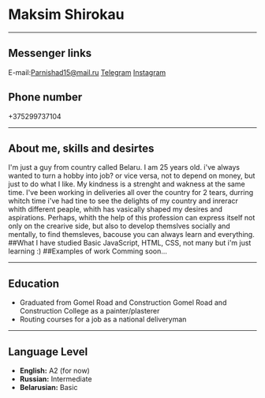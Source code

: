 # __Maksim Shirokau__
---
## Messenger links
E-mail:Parnishad15@mail.ru
[Telegram](https://t.me/Shir_shir_shir)
[Instagram](https://www.instagram.com/shir_shir_shir_)
## Phone number
+375299737104
___
## About me, skills and desirtes
I'm just a guy from country called Belaru. I am 25 years old. i've always wanted to turn a hobby into job? or vice versa, not to depend  on money, but just to do what I like. My kindness is a strenght and wakness at the same time. I've been working in deliveries all over the country for 2 tears, durring whitch time i've had tine to see the delights of my country and inreracr whith different peaple, whith has vasically shaped my desires and aspirations. Perhaps, whith the help of this profession can express itself not only on the crearive side, but also to develop themslves socially and mentally, to find themsleves, bacouse you can always learn and everything.
##What I have studied
Basic JavaScript, HTML, CSS, not many but i'm just learning :)
##Examples of work
Comming soon...
____
## Education
* Graduated from Gomel Road and Construction Gomel Road and Construction College as a painter/plasterer
* Routing courses for a job as a national deliveryman
___
## Language Level
* __English:__ A2 (for now)
* __Russian:__ Intermediate
* __Belarusian:__ Basic